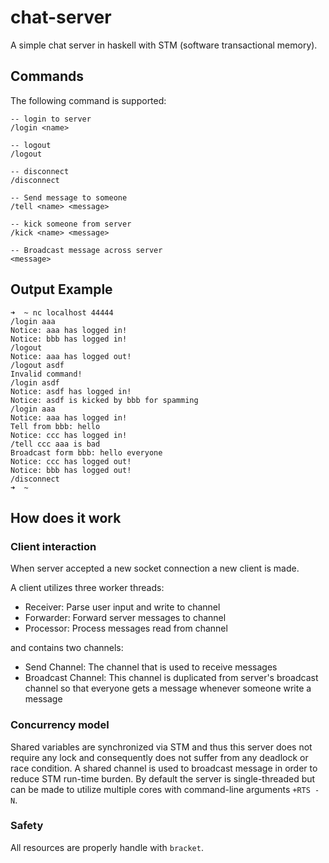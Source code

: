 # chat-server

A simple chat server in haskell with STM (software transactional memory).

## Commands
The following command is supported:
```
-- login to server
/login <name>

-- logout
/logout

-- disconnect
/disconnect

-- Send message to someone
/tell <name> <message>

-- kick someone from server
/kick <name> <message>

-- Broadcast message across server
<message>
```

## Output Example

```
➜  ~ nc localhost 44444
/login aaa
Notice: aaa has logged in!
Notice: bbb has logged in!
/logout
Notice: aaa has logged out!
/logout asdf
Invalid command!
/login asdf
Notice: asdf has logged in!
Notice: asdf is kicked by bbb for spamming
/login aaa
Notice: aaa has logged in!
Tell from bbb: hello
Notice: ccc has logged in!
/tell ccc aaa is bad
Broadcast form bbb: hello everyone
Notice: ccc has logged out!
Notice: bbb has logged out!
/disconnect
➜  ~
```

## How does it work

### Client interaction
When server accepted a new socket connection a new client is made.

A client utilizes three worker threads:
- Receiver: Parse user input and write to channel
- Forwarder: Forward server messages to channel
- Processor: Process messages read from channel

and contains two channels:
- Send Channel: The channel that is used to receive messages
- Broadcast Channel: This channel is duplicated from server's broadcast channel so that everyone gets a message whenever someone write a message

### Concurrency model
Shared variables are synchronized via STM and thus this server does not require any lock and consequently does not suffer from any deadlock or race condition. A shared channel is used to broadcast message in order to reduce STM run-time burden. By default the server is single-threaded but can be made to utilize multiple cores with command-line arguments `+RTS -N`.

### Safety
All resources are properly handle with `bracket`.
